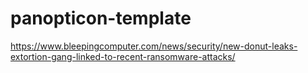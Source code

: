# panopticon-template

https://www.bleepingcomputer.com/news/security/new-donut-leaks-extortion-gang-linked-to-recent-ransomware-attacks/
